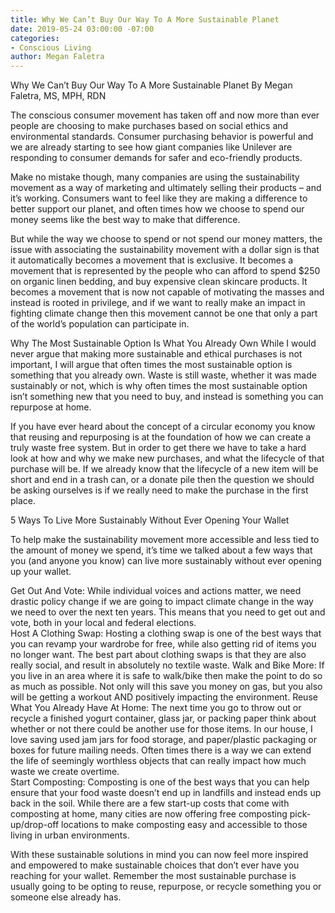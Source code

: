 ```yaml
---
title: Why We Can’t Buy Our Way To A More Sustainable Planet
date: 2019-05-24 03:00:00 -07:00
categories:
- Conscious Living
author: Megan Faletra
---
```


Why We Can’t Buy Our Way To A More Sustainable Planet
By Megan Faletra, MS, MPH, RDN

The conscious consumer movement has taken off and now more than ever people are choosing to make purchases based on social ethics and environmental standards. Consumer purchasing behavior is powerful and we are already starting to see how giant companies like Unilever are responding to consumer demands for safer and eco-friendly products. 

Make no mistake though, many companies are using the sustainability movement as a way of marketing and ultimately selling their products – and it’s working. Consumers want to feel like they are making a difference to better support our planet, and often times how we choose to spend our money seems like the best way to make that difference. 

But while the way we choose to spend or not spend our money matters, the issue with associating the sustainability movement with a dollar sign is that it automatically becomes a movement that is exclusive. It becomes a movement that is represented by the people who can afford to spend $250 on organic linen bedding, and buy expensive clean skincare products. It becomes a movement that is now not capable of motivating the masses and instead is rooted in privilege, and if we want to really make an impact in fighting climate change then this movement cannot be one that only a part of the world’s population can participate in.

Why The Most Sustainable Option Is What You Already Own
While I would never argue that making more sustainable and ethical purchases is not important, I will argue that often times the most sustainable option is something that you already own. Waste is still waste, whether it was made sustainably or not, which is why often times the most sustainable option isn’t something new that you need to buy, and instead is something you can repurpose at home.

If you have ever heard about the concept of a circular economy you know that reusing and repurposing is at the foundation of how we can create a truly waste free system. But in order to get there we have to take a hard look at how and why we make new purchases, and what the lifecycle of that purchase will be. If we already know that the lifecycle of a new item will be short and end in a trash can, or a donate pile then the question we should be asking ourselves is if we really need to make the purchase in the first place. 

5 Ways To Live More Sustainably Without Ever Opening Your Wallet

To help make the sustainability movement more accessible and less tied to the amount of money we spend, it’s time we talked about a few ways that you (and anyone you know) can live more sustainably without ever opening up your wallet. 

Get Out And Vote: While individual voices and actions matter, we need drastic policy change if we are going to impact climate change in the way we need to over the next ten years. This means that you need to get out and vote, both in your local and federal elections.  
Host A Clothing Swap: Hosting a clothing swap is one of the best ways that you can revamp your wardrobe for free, while also getting rid of items you no longer want. The best part about clothing swaps is that they are also really social, and result in absolutely no textile waste.
Walk and Bike More: If you live in an area where it is safe to walk/bike then make the point to do so as much as possible. Not only will this save you money on gas, but you also will be getting a workout AND positively impacting the environment. 
Reuse What You Already Have At Home: The next time you go to throw out or recycle a finished yogurt container, glass jar, or packing paper think about whether or not there could be another use for those items. In our house, I love saving used jam jars for food storage, and paper/plastic packaging or boxes for future mailing needs. Often times there is a way we can extend the life of seemingly worthless objects that can really impact how much waste we create overtime.   
Start Composting: Composting is one of the best ways that you can help ensure that your food waste doesn’t end up in landfills and instead ends up back in the soil. While there are a few start-up costs that come with composting at home, many cities are now offering free composting pick-up/drop-off locations to make composting easy and accessible to those living in urban environments.

With these sustainable solutions in mind you can now feel more inspired and empowered to make sustainable choices that don’t ever have you reaching for your wallet. Remember the most sustainable purchase is usually going to be opting to reuse, repurpose, or recycle something you or someone else already has.
